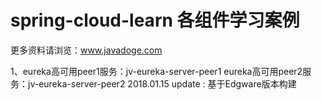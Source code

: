 #  spring-cloud-learn 各组件学习案例
更多资料请浏览：www.javadoge.com

1、eureka高可用peer1服务：jv-eureka-server-peer1
   eureka高可用peer2服务：jv-eureka-server-peer2
   2018.01.15 update : 基于Edgware版本构建
